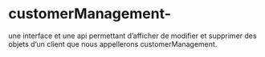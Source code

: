 # customerManagement-
une interface et une api permettant d’afficher de modifier et supprimer des objets d’un client que nous appellerons customerManagement.
